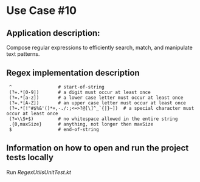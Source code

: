 # Use Case #10

## Application description:

Compose regular expressions to efficiently search, match, and manipulate text patterns.

## Regex implementation description

     ^                 # start-of-string
     (?=.*[0-9])       # a digit must occur at least once
     (?=.*[a-z])       # a lower case letter must occur at least once
     (?=.*[A-Z])       # an upper case letter must occur at least once
     (?=.*[!"#$%&'()*+,-./:;<=>?@[\]^_`{|}~])  # a special character must occur at least once
     (?=\\S+$)         # no whitespace allowed in the entire string 
     .{0,maxSize}      # anything, not longer then maxSize 
     $                 # end-of-string

## Information on how to open and run the project tests locally

Run *RegexUtilsUnitTest.kt* 
